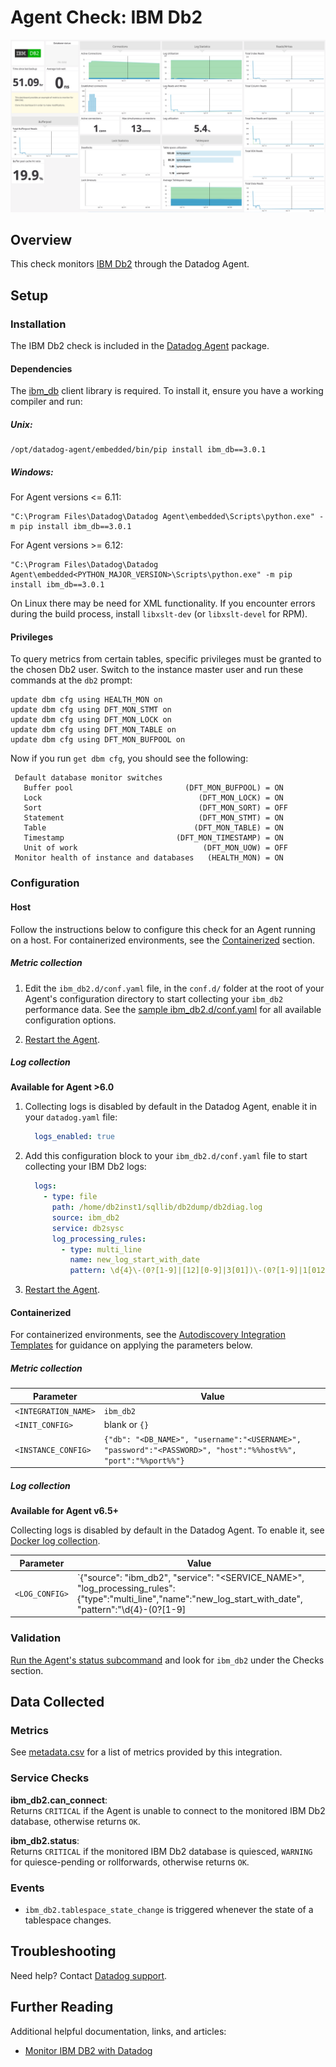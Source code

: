 # Agent Check: IBM Db2

![default dashboard][1]

## Overview

This check monitors [IBM Db2][2] through the Datadog Agent.

## Setup

### Installation

The IBM Db2 check is included in the [Datadog Agent][3] package.

#### Dependencies

The [ibm_db][4] client library is required. To install it, ensure you have a working compiler and run:

##### Unix:

```
/opt/datadog-agent/embedded/bin/pip install ibm_db==3.0.1
```

##### Windows:

For Agent versions <= 6.11:
```
"C:\Program Files\Datadog\Datadog Agent\embedded\Scripts\python.exe" -m pip install ibm_db==3.0.1
```

For Agent versions >= 6.12:
```
"C:\Program Files\Datadog\Datadog Agent\embedded<PYTHON_MAJOR_VERSION>\Scripts\python.exe" -m pip install ibm_db==3.0.1
```

On Linux there may be need for XML functionality. If you encounter errors during
the build process, install `libxslt-dev` (or `libxslt-devel` for RPM).

#### Privileges

To query metrics from certain tables, specific privileges must be granted to the chosen Db2 user.
Switch to the instance master user and run these commands at the `db2` prompt:

```
update dbm cfg using HEALTH_MON on
update dbm cfg using DFT_MON_STMT on
update dbm cfg using DFT_MON_LOCK on
update dbm cfg using DFT_MON_TABLE on
update dbm cfg using DFT_MON_BUFPOOL on
```

Now if you run `get dbm cfg`, you should see the following:

```
 Default database monitor switches
   Buffer pool                         (DFT_MON_BUFPOOL) = ON
   Lock                                   (DFT_MON_LOCK) = ON
   Sort                                   (DFT_MON_SORT) = OFF
   Statement                              (DFT_MON_STMT) = ON
   Table                                 (DFT_MON_TABLE) = ON
   Timestamp                         (DFT_MON_TIMESTAMP) = ON
   Unit of work                            (DFT_MON_UOW) = OFF
 Monitor health of instance and databases   (HEALTH_MON) = ON
```

### Configuration
#### Host

Follow the instructions below to configure this check for an Agent running on a host. For containerized environments, see the [Containerized](#containerized) section.

##### Metric collection

1. Edit the `ibm_db2.d/conf.yaml` file, in the `conf.d/` folder at the root of your Agent's configuration directory to start collecting your `ibm_db2` performance data. See the [sample ibm_db2.d/conf.yaml][5] for all available configuration options.

2. [Restart the Agent][6].

##### Log collection

**Available for Agent >6.0**

1. Collecting logs is disabled by default in the Datadog Agent, enable it in your `datadog.yaml` file:

    ```yaml
      logs_enabled: true
    ```

2. Add this configuration block to your `ibm_db2.d/conf.yaml` file to start collecting your IBM Db2 logs:

    ```yaml
      logs:
        - type: file
          path: /home/db2inst1/sqllib/db2dump/db2diag.log
          source: ibm_db2
          service: db2sysc
          log_processing_rules:
            - type: multi_line
              name: new_log_start_with_date
              pattern: \d{4}\-(0?[1-9]|[12][0-9]|3[01])\-(0?[1-9]|1[012])
    ```

3. [Restart the Agent][6].

#### Containerized

For containerized environments, see the [Autodiscovery Integration Templates][7] for guidance on applying the parameters below.

##### Metric collection

| Parameter            | Value                                                                                                         |
|----------------------|---------------------------------------------------------------------------------------------------------------|
| `<INTEGRATION_NAME>` | `ibm_db2`                                                                                                     |
| `<INIT_CONFIG>`      | blank or `{}`                                                                                                 |
| `<INSTANCE_CONFIG>`  | `{"db": "<DB_NAME>", "username":"<USERNAME>", "password":"<PASSWORD>", "host":"%%host%%", "port":"%%port%%"}` |

##### Log collection

**Available for Agent v6.5+**

Collecting logs is disabled by default in the Datadog Agent. To enable it, see [Docker log collection][8].

| Parameter      | Value                                                                                                                                                                                                |
|----------------|------------------------------------------------------------------------------------------------------------------------------------------------------------------------------------------------------|
| `<LOG_CONFIG>` | `{"source": "ibm_db2", "service": "<SERVICE_NAME>", "log_processing_rules": {"type":"multi_line","name":"new_log_start_with_date", "pattern":"\d{4}\-(0?[1-9]|[12][0-9]|3[01])\-(0?[1-9]|1[012])"}}` |

### Validation

[Run the Agent's status subcommand][9] and look for `ibm_db2` under the Checks section.

## Data Collected

### Metrics

See [metadata.csv][10] for a list of metrics provided by this integration.

### Service Checks

**ibm_db2.can_connect**:<br>
Returns `CRITICAL` if the Agent is unable to connect to the monitored IBM Db2 database, otherwise returns `OK`.

**ibm_db2.status**:<br>
Returns `CRITICAL` if the monitored IBM Db2 database is quiesced, `WARNING` for quiesce-pending or rollforwards, otherwise returns `OK`.

### Events

- `ibm_db2.tablespace_state_change` is triggered whenever the state of a tablespace changes.

## Troubleshooting

Need help? Contact [Datadog support][11].

## Further Reading

Additional helpful documentation, links, and articles:

- [Monitor IBM DB2 with Datadog][12]


[1]: https://raw.githubusercontent.com/DataDog/integrations-core/master/ibm_db2/assets/images/dashboard_overview.png
[2]: https://www.ibm.com/analytics/us/en/db2
[3]: https://docs.datadoghq.com/agent
[4]: https://github.com/ibmdb/python-ibmdb/tree/master/IBM_DB/ibm_db
[5]: https://github.com/DataDog/integrations-core/blob/master/ibm_db2/datadog_checks/ibm_db2/data/conf.yaml.example
[6]: https://docs.datadoghq.com/agent/guide/agent-commands/#start-stop-restart-the-agent
[7]: https://docs.datadoghq.com/agent/autodiscovery/integrations
[8]: https://docs.datadoghq.com/agent/docker/log/
[9]: https://docs.datadoghq.com/agent/guide/agent-commands/#agent-status-and-information
[10]: https://github.com/DataDog/integrations-core/blob/master/ibm_db2/metadata.csv
[11]: https://docs.datadoghq.com/help
[12]: https://www.datadoghq.com/blog/monitor-db2-with-datadog
